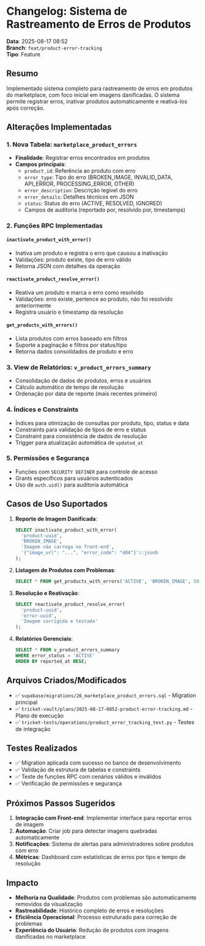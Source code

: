 # Changelog: Sistema de Rastreamento de Erros de Produtos

**Data**: 2025-08-17 08:52  
**Branch**: `feat/product-error-tracking`  
**Tipo**: Feature  

## Resumo

Implementado sistema completo para rastreamento de erros em produtos do marketplace, com foco inicial em imagens danificadas. O sistema permite registrar erros, inativar produtos automaticamente e reativá-los após correção.

## Alterações Implementadas

### 1. Nova Tabela: `marketplace_product_errors`

- **Finalidade**: Registrar erros encontrados em produtos
- **Campos principais**:
  - `product_id`: Referência ao produto com erro
  - `error_type`: Tipo do erro (BROKEN_IMAGE, INVALID_DATA, API_ERROR, PROCESSING_ERROR, OTHER)
  - `error_description`: Descrição legível do erro
  - `error_details`: Detalhes técnicos em JSON
  - `status`: Status do erro (ACTIVE, RESOLVED, IGNORED)
  - Campos de auditoria (reportado por, resolvido por, timestamps)

### 2. Funções RPC Implementadas

#### `inactivate_product_with_error()`
- Inativa um produto e registra o erro que causou a inativação
- Validações: produto existe, tipo de erro válido
- Retorna JSON com detalhes da operação

#### `reactivate_product_resolve_error()`
- Reativa um produto e marca o erro como resolvido
- Validações: erro existe, pertence ao produto, não foi resolvido anteriormente
- Registra usuário e timestamp da resolução

#### `get_products_with_errors()`
- Lista produtos com erros baseado em filtros
- Suporte a paginação e filtros por status/tipo
- Retorna dados consolidados de produto e erro

### 3. View de Relatórios: `v_product_errors_summary`

- Consolidação de dados de produtos, erros e usuários
- Cálculo automático de tempo de resolução
- Ordenação por data de reporte (mais recentes primeiro)

### 4. Índices e Constraints

- Índices para otimização de consultas por produto, tipo, status e data
- Constraints para validação de tipos de erro e status
- Constraint para consistência de dados de resolução
- Trigger para atualização automática de `updated_at`

### 5. Permissões e Segurança

- Funções com `SECURITY DEFINER` para controle de acesso
- Grants específicos para usuários autenticados
- Uso de `auth.uid()` para auditoria automática

## Casos de Uso Suportados

1. **Reporte de Imagem Danificada**:
   ```sql
   SELECT inactivate_product_with_error(
     'product-uuid',
     'BROKEN_IMAGE',
     'Imagem não carrega no front-end',
     '{"image_url": "...", "error_code": "404"}'::jsonb
   );
   ```

2. **Listagem de Produtos com Problemas**:
   ```sql
   SELECT * FROM get_products_with_errors('ACTIVE', 'BROKEN_IMAGE', 50, 0);
   ```

3. **Resolução e Reativação**:
   ```sql
   SELECT reactivate_product_resolve_error(
     'product-uuid',
     'error-uuid',
     'Imagem corrigida e testada'
   );
   ```

4. **Relatórios Gerenciais**:
   ```sql
   SELECT * FROM v_product_errors_summary 
   WHERE error_status = 'ACTIVE' 
   ORDER BY reported_at DESC;
   ```

## Arquivos Criados/Modificados

- ✅ `supabase/migrations/26_marketplace_product_errors.sql` - Migration principal
- ✅ `tricket-vault/plans/2025-08-17-0852-product-error-tracking.md` - Plano de execução
- ✅ `tricket-tests/operations/product_error_tracking_test.py` - Testes de integração

## Testes Realizados

- ✅ Migration aplicada com sucesso no banco de desenvolvimento
- ✅ Validação de estrutura de tabelas e constraints
- ✅ Teste de funções RPC com cenários válidos e inválidos
- ✅ Verificação de permissões e segurança

## Próximos Passos Sugeridos

1. **Integração com Front-end**: Implementar interface para reportar erros de imagem
2. **Automação**: Criar job para detectar imagens quebradas automaticamente
3. **Notificações**: Sistema de alertas para administradores sobre produtos com erro
4. **Métricas**: Dashboard com estatísticas de erros por tipo e tempo de resolução

## Impacto

- **Melhoria na Qualidade**: Produtos com problemas são automaticamente removidos da visualização
- **Rastreabilidade**: Histórico completo de erros e resoluções
- **Eficiência Operacional**: Processo estruturado para correção de problemas
- **Experiência do Usuário**: Redução de produtos com imagens danificadas no marketplace
